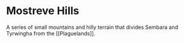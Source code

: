 # Mostreve Hills

A series of small mountains and hilly terrain that divides Sembara and Tyrwingha from the [[Plaguelands]].





